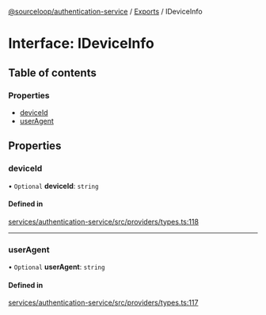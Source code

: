 [@sourceloop/authentication-service](../README.md) / [Exports](../modules.md) / IDeviceInfo

# Interface: IDeviceInfo

## Table of contents

### Properties

- [deviceId](IDeviceInfo.md#deviceid)
- [userAgent](IDeviceInfo.md#useragent)

## Properties

### deviceId

• `Optional` **deviceId**: `string`

#### Defined in

[services/authentication-service/src/providers/types.ts:118](https://github.com/sourcefuse/loopback4-microservice-catalog/blob/93a7f917/services/authentication-service/src/providers/types.ts#L118)

___

### userAgent

• `Optional` **userAgent**: `string`

#### Defined in

[services/authentication-service/src/providers/types.ts:117](https://github.com/sourcefuse/loopback4-microservice-catalog/blob/93a7f917/services/authentication-service/src/providers/types.ts#L117)
